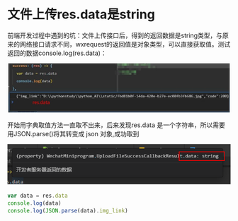 # 文件上传res.data是string

前端开发过程中遇到的坑：文件上传接口后，得到的返回数据是string类型，与原来的网络接口请求不同，wxrequest的返回值是对象类型，可以直接获取值。测试返回的数据console.log\(res.data\)：

![](../../.gitbook/assets/image%20%2849%29.png)

开始用字典取值方法一直取不出来，后来发现res.data 是一个字符串，所以需要用JSON.parse\(\)将其转变成 json 对象,成功取到

![&#x5B57;&#x7B26;&#x4E32;](../../.gitbook/assets/image%20%2831%29.png)

```javascript
var data = res.data
console.log(data)
console.log(JSON.parse(data).img_link)
```



